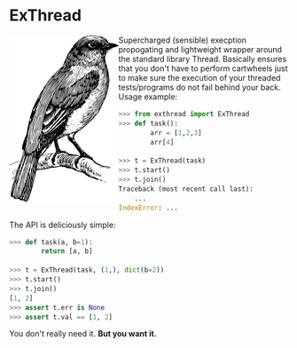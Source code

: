 # ExThread

<img src='https://github.com/eugene-eeo/exthread/raw/master/images/logo.png'
     align='left'/>

Supercharged (sensible) execption propogating and lightweight
wrapper around the standard library Thread. Basically ensures
that you don't have to perform cartwheels just to make sure
the execution of your threaded tests/programs do not fail behind
your back. Usage example:

```python
>>> from exthread import ExThread
>>> def task():
        arr = [1,2,3]
        arr[4]

>>> t = ExThread(task)
>>> t.start()
>>> t.join()
Traceback (most recent call last):
    ...
IndexError: ...
```

The API is deliciously simple:

```python
>>> def task(a, b=1):
        return [a, b]

>>> t = ExThread(task, (1,), dict(b=2))
>>> t.start()
>>> t.join()
[1, 2]
>>> assert t.err is None
>>> assert t.val == [1, 2]
```

You don't really need it. **But you want it.**
